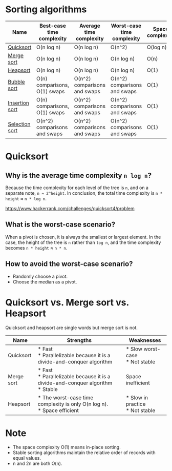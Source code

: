 # Sorting algorithms
Name|Best-case time complexity|Average time complexity|Worst-case time complexity|Space complexity|Stable?
--|--|--|--|--|--
[Quicksort](https://en.wikipedia.org/wiki/Quicksort)|O(n log n)|O(n log n)|O(n^2)|O(log n)|No
[Merge sort](https://en.wikipedia.org/wiki/Mergesort)|O(n log n)|O(n log n)|O(n log n)|O(n)|Yes
[Heapsort](https://en.wikipedia.org/wiki/Heapsort)|O(n log n)|O(n log n)|O(n log n)|O(1)|No
[Bubble sort](https://en.wikipedia.org/wiki/Bubble_sort)|O(n) comparisons, O(1) swaps|O(n^2) comparisons and swaps|O(n^2) comparisons and swaps|O(1)|Yes
[Insertion sort](https://en.wikipedia.org/wiki/Insertion_sort)|O(n) comparisons, O(1) swaps|O(n^2) comparisons and swaps|O(n^2) comparisons and swaps|O(1)|Yes
[Selection sort](https://en.wikipedia.org/wiki/Selection_sort)|O(n^2) comparisons and swaps|O(n^2) comparisons and swaps|O(n^2) comparisons and swaps|O(1)|No

# Quicksort
## Why is the average time complexity `n log n`?
Because the time complexity for each level of the tree is `n`, and on a separate note, `n ≈ 2^height`. In conclusion, the total time complexity is `n * height` ≈ `n * log n`.

https://www.hackerrank.com/challenges/quicksort4/problem

## What is the worst-case scenario?
When a pivot is chosen, it is always the smallest or largest element. In the case, the height of the tree is `n` rather than `log n`, and the time complexity becomes `n * height` ≈ `n * n`.

## How to avoid the worst-case scenario?
* Randomly choose a pivot.
* Choose the median as a pivot.

# Quicksort vs. Merge sort vs. Heapsort
Quicksort and heapsort are single words but merge sort is not.

Name|Strengths|Weaknesses
---|---|---
Quicksort|* Fast<br>* Parallelizable because it is a divide-and-conquer algorithm|* Slow worst-case<br>* Not stable
Merge sort|* Fast<br>* Parallelizable because it is a divide-and-conquer algorithm<br>* Stable|Space inefficient
Heapsort|* The worst-case time complexity is only O(n log n).<br> * Space efficient|* Slow in practice<br>* Not stable

# Note
* The space complexity O(1) means in-place sorting.
* Stable sorting algorithms maintain the relative order of records with equal values.
* n and 2n are both O(n).
